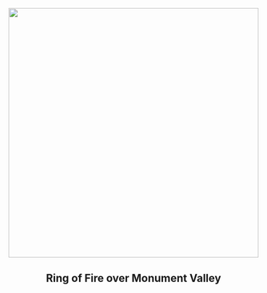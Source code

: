 
<p align="center"><img src="https://apod.nasa.gov/apod/image/2310/MoValleyEclipse1024.jpg" width="500" height="500"></p>
<h2 align="center"> Ring of Fire over Monument Valley </h2>
